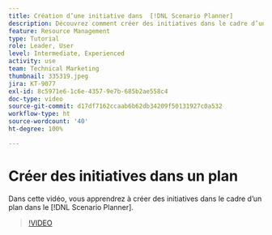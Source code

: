 ```yaml
---
title: Création d’une initiative dans  [!DNL Scenario Planner]
description: Découvrez comment créer des initiatives dans le cadre d’un plan dans le  [!DNL Scenario Planner].
feature: Resource Management
type: Tutorial
role: Leader, User
level: Intermediate, Experienced
activity: use
team: Technical Marketing
thumbnail: 335319.jpeg
jira: KT-9077
exl-id: 8c5971e6-1c6e-4357-9e7b-685b2ae558c4
doc-type: video
source-git-commit: d17df7162ccaab6b62db34209f50131927c0a532
workflow-type: ht
source-wordcount: '40'
ht-degree: 100%

---
```


# Créer des initiatives dans un plan

Dans cette vidéo, vous apprendrez à créer des initiatives dans le cadre d’un plan dans le [!DNL Scenario Planner].

>[!VIDEO](https://video.tv.adobe.com/v/335319/?quality=12&learn=on&enablevpops)
